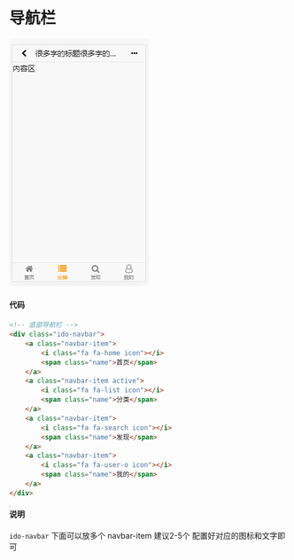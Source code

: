 # 导航栏
![PNG](../../imgs/nav.png)
#### 代码
```html
<!-- 底部导航栏 -->
<div class="ido-navbar">
    <a class="navbar-item">
        <i class="fa fa-home icon"></i>
        <span class="name">首页</span>
    </a>
    <a class="navbar-item active">
        <i class="fa fa-list icon"></i>
        <span class="name">分类</span>
    </a>
    <a class="navbar-item">
        <i class="fa fa-search icon"></i>
        <span class="name">发现</span>
    </a>
    <a class="navbar-item">
        <i class="fa fa-user-o icon"></i>
        <span class="name">我的</span>
    </a>
</div>
```
#### 说明
`ido-navbar` 下面可以放多个 navbar-item 建议2-5个
配置好对应的图标和文字即可
